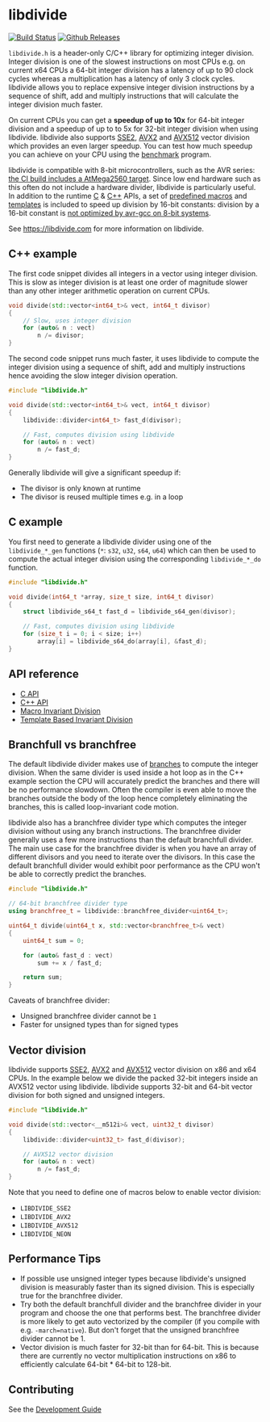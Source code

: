 # libdivide

[![Build Status](https://github.com/ridiculousfish/libdivide/actions/workflows/canary_build.yml/badge.svg)](https://github.com/ridiculousfish/libdivide/actions/workflows/canary_build.yml)
[![Github Releases](https://img.shields.io/github/release/ridiculousfish/libdivide.svg)](https://github.com/ridiculousfish/libdivide/releases)

```libdivide.h```  is a header-only C/C++ library for optimizing integer division. Integer division is one of the slowest instructions on most CPUs e.g. on current x64 CPUs a 64-bit integer division has a latency of up to 90 clock cycles whereas a multiplication has a latency of only 3 clock cycles. libdivide allows you to replace expensive integer division instructions by a sequence of shift, add and multiply instructions that will calculate the integer division much faster.

On current CPUs you can get a **speedup of up to 10x** for 64-bit integer division and a speedup of up to to 5x for 32-bit integer division when using libdivide. libdivide also supports [SSE2](https://en.wikipedia.org/wiki/SSE2), [AVX2](https://en.wikipedia.org/wiki/Advanced_Vector_Extensions) and [AVX512](https://en.wikipedia.org/wiki/Advanced_Vector_Extensions) vector division which provides an even larger speedup. You can test how much speedup you can achieve on your CPU using the [benchmark](#benchmark-program) program.

libdivide is compatible with 8-bit microcontrollers, such as the AVR series: [the CI build includes a AtMega2560 target](test/avr/readme.md). Since low end hardware such as this often do not include a hardware divider, libdivide is particularly useful. In addition to the runtime [C](doc/C-API.md) & [C++](doc/CPP-API.md) APIs, a set of [predefined macros](constant_fast_div.h) and [templates](constant_fast_div.hpp) is included to speed up division by 16-bit constants: division by a 16-bit constant is [not optimized by avr-gcc on 8-bit systems](https://stackoverflow.com/questions/47994933/why-doesnt-gcc-or-clang-on-arm-use-division-by-invariant-integers-using-multip). 

See https://libdivide.com for more information on libdivide.

## C++ example

The first code snippet divides all integers in a vector using integer division.
This is slow as integer division is at least one order of magnitude slower than
any other integer arithmetic operation on current CPUs.

```C++
void divide(std::vector<int64_t>& vect, int64_t divisor)
{
    // Slow, uses integer division
    for (auto& n : vect)
        n /= divisor;
}
```

The second code snippet runs much faster, it uses libdivide to compute the
integer division using a sequence of shift, add and multiply instructions hence
avoiding the slow integer division operation.

```C++
#include "libdivide.h"

void divide(std::vector<int64_t>& vect, int64_t divisor)
{
    libdivide::divider<int64_t> fast_d(divisor);

    // Fast, computes division using libdivide
    for (auto& n : vect)
        n /= fast_d;
}
```

Generally libdivide will give a significant speedup if:

* The divisor is only known at runtime
* The divisor is reused multiple times e.g. in a loop

## C example

You first need to generate a libdivide divider using one of the ```libdivide_*_gen``` functions (```*```:&nbsp;```s32```,&nbsp;```u32```,&nbsp;```s64```,&nbsp;```u64```)
which can then be used to compute the actual integer division using the
corresponding ```libdivide_*_do``` function.

```C
#include "libdivide.h"

void divide(int64_t *array, size_t size, int64_t divisor)
{
    struct libdivide_s64_t fast_d = libdivide_s64_gen(divisor);

    // Fast, computes division using libdivide
    for (size_t i = 0; i < size; i++)
        array[i] = libdivide_s64_do(array[i], &fast_d);
}
```

## API reference

* [C API](doc/C-API.md)
* [C++ API](doc/CPP-API.md)
* [Macro Invariant Division](constant_fast_div.h)
* [Template Based Invariant Division](constant_fast_div.hpp)

## Branchfull vs branchfree

The default libdivide divider makes use of
[branches](https://en.wikipedia.org/wiki/Branch_(computer_science)) to compute the integer division. When the same divider is used inside a hot loop as in the C++ example section the CPU will accurately predict the branches and there will be no performance slowdown. Often the compiler is even able to move the branches outside the body of the loop hence completely eliminating the branches, this is called loop-invariant code motion.

libdivide also has a branchfree divider type which computes the integer division without using any branch instructions. The branchfree divider generally uses a few more instructions than the default branchfull divider. The main use case for the branchfree divider is when you have an array of different divisors and you need to iterate over the divisors. In this case the default branchfull divider would exhibit poor performance as the CPU won't be able to correctly predict the branches.

```C++
#include "libdivide.h"

// 64-bit branchfree divider type
using branchfree_t = libdivide::branchfree_divider<uint64_t>;

uint64_t divide(uint64_t x, std::vector<branchfree_t>& vect)
{
    uint64_t sum = 0;

    for (auto& fast_d : vect)
        sum += x / fast_d;

    return sum;
}
```

Caveats of branchfree divider:

* Unsigned branchfree divider cannot be ```1```
* Faster for unsigned types than for signed types

## Vector division

libdivide supports [SSE2](https://en.wikipedia.org/wiki/SSE2),
[AVX2](https://en.wikipedia.org/wiki/Advanced_Vector_Extensions) and
[AVX512](https://en.wikipedia.org/wiki/Advanced_Vector_Extensions)
vector division on x86 and x64 CPUs. In the example below we divide the packed 32-bit integers inside an AVX512 vector using libdivide. libdivide supports 32-bit and 64-bit vector division for both signed and unsigned integers.

```C++
#include "libdivide.h"

void divide(std::vector<__m512i>& vect, uint32_t divisor)
{
    libdivide::divider<uint32_t> fast_d(divisor);

    // AVX512 vector division
    for (auto& n : vect)
        n /= fast_d;
}
```

Note that you need to define one of macros below to enable vector division:

* ```LIBDIVIDE_SSE2```
* ```LIBDIVIDE_AVX2```
* ```LIBDIVIDE_AVX512```
* ```LIBDIVIDE_NEON```

## Performance Tips

* If possible use unsigned integer types because libdivide's unsigned division is measurably
  faster than its signed division. This is especially true for the branchfree divider.
* Try both the default branchfull divider and the branchfree divider in your program and
  choose the one that performs best. The branchfree divider is more likely to get auto
  vectorized by the compiler (if you compile with e.g. ```-march=native```). But don't forget
  that the unsigned branchfree divider cannot be 1.
* Vector division is much faster for 32-bit than for 64-bit. This is because there are
  currently no vector multiplication instructions on x86 to efficiently calculate
  64-bit * 64-bit to 128-bit. 

## Contributing

See the [Development Guide](doc/Development_Guide.md)
